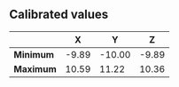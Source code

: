 ## Calibrated values
| | X | Y | Z |
|----------|-------|-------|-------|
| **Minimum** | -9.89 | -10.00 | -9.89 |
| **Maximum** | 10.59 | 11.22 | 10.36 |

